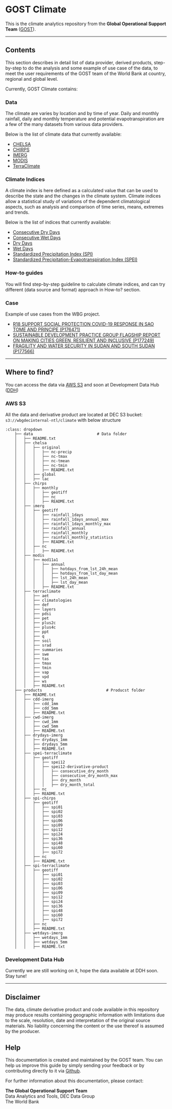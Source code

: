 # GOST Climate

This is the climate analytics repository from the **Global Operational Support Team** ([GOST](https://www.worldbank.org/en/research/brief/geospatial-operations-support-team-at-the-world-bank)).

-----

## Contents

This section describes in detail list of data provider, derived products, step-by-step to do the analysis and some example of use case of the data, to meet the user requirements of the GOST team of the World Bank at country, regional and global level. 

Currently, GOST Climate contains:


### Data

The climate are varies by location and by time of year. Daily and monthly rainfall, daily and monthly temperature and potential evapotranspiration are a few of the many datasets from various data providers.

Below is the list of climate data that currently available:

* [CHELSA](./data/chelsa)
* [CHIRPS](./data/chirps)
* [IMERG](./data/imerg)
* [MODIS](./data/modis)
* [TerraClimate](./data/terraclimate)


### Climate Indices

A climate index is here defined as a calculated value that can be used to describe the state and the changes in the climate system. Climate indices allow a statistical study of variations of the dependent climatological aspects, such as analysis and comparison of time series, means, extremes and trends.

Below is the list of indices that currently available:

* [Consecutive Dry Days](./indices/cdd)
* [Consecutive Wet Days](./indices/cwd)
* [Dry Days](./indices/dry)
* [Wet Days](./indices/wet)
* [Standardized Precipitation Index (SPI)](./indices/spi)
* [Standardized Precipitation-Evapotranspiration Index (SPEI)](./indices/spei)


### How-to guides

You will find step-by-step guideline to calculate climate indices, and can try different (data source and format) approach in How-to? section.


### Case

Example of use cases from the WBG project.

* [R18 SUPPORT SOCIAL PROTECTION COVID-19 RESPONSE IN SAO TOME AND PRINCIPE (P176471)](./case/p176471-stp)
* [SUSTAINABLE DEVELOPMENT PRACTICE GROUP FLAGSHIP REPORT ON MAKING CITIES GREEN, RESILIENT AND INCLUSIVE (P177249)](./case/p177249-sdflagship)
* [FRAGILITY AND WATER SECURITY IN SUDAN AND SOUTH SUDAN (P177566)](./case/p177566-ssd)


-----

## Where to find?

You can access the data via [AWS S3](https://aws.amazon.com/s3/) and soon at Development Data Hub ([DDH](https://datacatalog.worldbank.org/home))


### AWS S3

All the data and derivative product are located at DEC S3 bucket: `s3://wbgdecinternal-ntl/climate` with below structure

``````{admonition} Folder structure
:class: dropdown
    ├── data                            # Data folder
    │   ├── README.txt
    │   ├── chelsa
    │   │   ├── original
    │   │   │   ├── nc-precip
    │   │   │   ├── nc-tmax
    │   │   │   ├── nc-tmean
    │   │   │   ├── nc-tmin
    │   │   │   ├── README.txt
    │   │   ├── global
    │   │   ├── lac    
    │   ├── chirps
    │   │   ├── monthly
    │   │   │   ├── geotiff
    │   │   │   ├── nc
    │   │   │   ├── README.txt
    │   ├── imerg
    │   │   ├── geotiff
    │   │   │   ├── rainfall_1days
    │   │   │   ├── rainfall_1days_annual_max
    │   │   │   ├── rainfall_1days_monthly_max
    │   │   │   ├── rainfall_annual
    │   │   │   ├── rainfall_monthly
    │   │   │   ├── rainfall_monthly_statistics
    │   │   │   ├── README.txt
    │   │   ├── nc
    │   │   │   ├── README.txt
    │   ├── modis
    │   │   ├── mod11a1
    │   │   │   ├── annual
    │   │   │   │   ├── hotdays_from_lst_24h_mean
    │   │   │   │   ├── hotdays_from_lst_day_mean
    │   │   │   │   ├── lst_24h_mean
    │   │   │   │   ├── lst_day_mean
    │   │   │   ├── README.txt
    │   ├── terraclimate
    │   │   ├── aet
    │   │   ├── climatologies
    │   │   ├── def
    │   │   ├── layers
    │   │   ├── pdsi
    │   │   ├── pet
    │   │   ├── plus2c
    │   │   ├── plus4c
    │   │   ├── ppt
    │   │   ├── q
    │   │   ├── soil
    │   │   ├── srad
    │   │   ├── summaries
    │   │   ├── swe
    │   │   ├── tas
    │   │   ├── tmax
    │   │   ├── tmin
    │   │   ├── vap
    │   │   ├── vpd
    │   │   ├── ws
    │   │   ├── README.txt
    ├── products                            # Producst folder
    │   ├── README.txt
    │   ├── cdd-imerg
    │   │   ├── cdd_1mm
    │   │   ├── cdd_5mm
    │   │   ├── README.txt
    │   ├── cwd-imerg
    │   │   ├── cwd_1mm
    │   │   ├── cwd_5mm
    │   │   ├── README.txt
    │   ├── drydays-imerg
    │   │   ├── drydays_1mm
    │   │   ├── drydays_5mm
    │   │   ├── README.txt
    │   ├── spei-terraclimate
    │   │   ├── geotiff
    │   │   │   ├── spei12
    │   │   │   ├── spei12-derivative-product
    │   │   │   │   ├── consecutive_dry_month 
    │   │   │   │   ├── consecutive_dry_month_max
    │   │   │   │   ├── dry_month
    │   │   │   │   ├── dry_month_total
    │   │   ├── nc
    │   │   ├── README.txt
    │   ├── spi-chirps
    │   │   ├── geotiff
    │   │   │   ├── spi01
    │   │   │   ├── spi02
    │   │   │   ├── spi03
    │   │   │   ├── spi06
    │   │   │   ├── spi09
    │   │   │   ├── spi12
    │   │   │   ├── spi24
    │   │   │   ├── spi36
    │   │   │   ├── spi48
    │   │   │   ├── spi60
    │   │   │   ├── spi72
    │   │   ├── nc
    │   │   ├── README.txt
    │   ├── spi-terraclimate
    │   │   ├── geotiff
    │   │   │   ├── spi01
    │   │   │   ├── spi02
    │   │   │   ├── spi03
    │   │   │   ├── spi06
    │   │   │   ├── spi09
    │   │   │   ├── spi12
    │   │   │   ├── spi24
    │   │   │   ├── spi36
    │   │   │   ├── spi48
    │   │   │   ├── spi60
    │   │   │   ├── spi72
    │   │   ├── nc
    │   │   ├── README.txt
    │   ├── wetdays-imerg
    │   │   ├── wetdays_1mm
    │   │   ├── wetdays_5mm
    │   │   ├── README.txt
``````



### Development Data Hub

Currently we are still working on it, hope the data available at DDH soon. Stay tune!


-----

## Disclaimer

The data, climate derivative product and code available in this repository may produce results containing geographic information with limitations due to the scale, resolution, date and interpretation of the original source materials. No liability concerning the content or the use thereof is assumed by the producer.


## Help

This documentation is created and maintained by the GOST team. You can help us improve this guide by simply sending your feedback or by contributing directly to it via [Github](http://github.com/bennyistanto/gost-climate).

For further information about this documentation, please contact:

**The Global Operational Support Team**<br>
Data Analytics and Tools, DEC Data Group<br>
The World Bank<br>